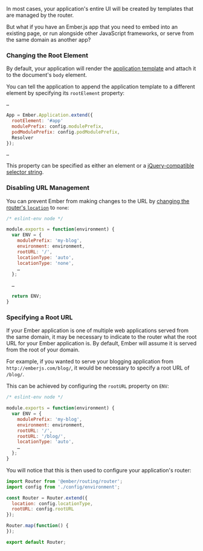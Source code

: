 In most cases, your application's entire UI will be created by templates
that are managed by the router.

But what if you have an Ember.js app that you need to embed into an
existing page, or run alongside other JavaScript frameworks, or serve from the
same domain as another app?

### Changing the Root Element

By default, your application will render the [application template](../../routing/defining-your-routes/#toc_the-application-route)
and attach it to the document's `body` element.

You can tell the application to append the application template to a
different element by specifying its `rootElement` property:

```javascript {data-filename="app/app.js" data-diff="+4"}
…

App = Ember.Application.extend({
  rootElement: '#app'
  modulePrefix: config.modulePrefix,
  podModulePrefix: config.podModulePrefix,
  Resolver
});

…
```

This property can be specified as either an element or a
[jQuery-compatible selector
string](http://api.jquery.com/category/selectors/).

### Disabling URL Management

You can prevent Ember from making changes to the URL by [changing the
router's `location`](../specifying-url-type/) to
`none`:

```javascript {data-filename="config/environment.js" data-diff="-8,+9"}
/* eslint-env node */

module.exports = function(environment) {
  var ENV = {
    modulePrefix: 'my-blog',
    environment: environment,
    rootURL: '/',
    locationType: 'auto',
    locationType: 'none',
    …
  };

  …

  return ENV;
}
```

### Specifying a Root URL

If your Ember application is one of multiple web applications served from the same domain, it may be necessary to indicate to the router what the root URL for your Ember application is. By default, Ember will assume it is served from the root of your domain.

For example, if you wanted to serve your blogging application from `http://emberjs.com/blog/`, it would be necessary to specify a root URL of `/blog/`.

This can be achieved by configuring the `rootURL` property on `ENV`:

```javascript {data-filename="config/environment.js" data-diff="-7,+8"}
/* eslint-env node */

module.exports = function(environment) {
  var ENV = {
    modulePrefix: 'my-blog',
    environment: environment,
    rootURL: '/',
    rootURL: '/blog/',
    locationType: 'auto',
    …
  };
}
```

You will notice that this is then used to configure your application's router:

```javascript {data-filename=app/router.js}
import Router from '@ember/routing/router';
import config from './config/environment';

const Router = Router.extend({
  location: config.locationType,
  rootURL: config.rootURL
});

Router.map(function() {
});

export default Router;
```

<!-- eof - needed for pages that end in a code block  -->
